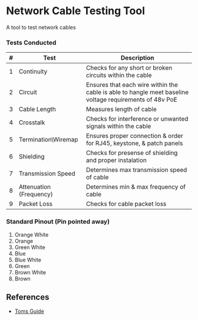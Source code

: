 # Network Cable Testing Tool
A tool to test network cables


### Tests Conducted
|**#**| **Test** | **Description** |
| ----------- | ----------- | ----------- |
|1|Continuity|Checks for any short or broken circuits within the cable|
|2|Circuit|Ensures that each wire within the cable is able to hangle meet baseline voltage requirements of 48v PoE|
|3|Cable Length|Measures length of cable|
|4|Crosstalk|Checks for interference or unwanted signals within the cable|
|5|Termination\Wiremap|Ensures proper connection & order for RJ45, keystone, & patch panels|
|6|Shielding|Checks for presense of shielding and proper instalation
|7|Transmission Speed|Determines max transmission speed of cable|
|8|Attenuation (Frequency)|Determines min & max frequency of cable|
|9|Packet Loss|Checks for cable packet loss|


### Standard Pinout (Pin pointed away)
1. Orange White
2. Orange
3. Green White
4. Blue
5. Blue White
6. Green
7. Brown White
8. Brown

## References
- [Toms Guide](https://www.thefoa.org/Ted/test.html#:~:text=Testing%20Wiring,length%20and%20high%20speed%20performance.)
